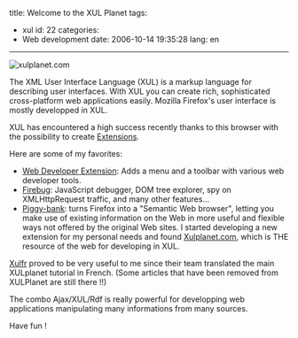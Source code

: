 title: Welcome to the XUL Planet
tags:
  - xul
id: 22
categories:
  - Web development
date: 2006-10-14 19:35:28
lang: en
---

![xulplanet.com](http://xulplanet.com/images/xulplanet.png)

The XML User Interface Language (XUL) is a markup language for describing user interfaces. With XUL you can create rich, sophisticated cross-platform web applications easily. Mozilla Firefox's user interface is mostly developped in XUL.

XUL has encountered a high success recently thanks to this browser with the possibility to create [Extensions](https://addons.mozilla.org/).

Here are some of my favorites:

*   [Web Developer Extension](https://addons.mozilla.org/firefox/60/): Adds a menu and a toolbar with various web developer tools.
*   [Firebug](https://addons.mozilla.org/firefox/1843/): JavaScript debugger, DOM tree explorer, spy on XMLHttpRequest traffic, and many other features...
*   [Piggy-bank](http://simile.mit.edu/piggy-bank/): turns Firefox into a "Semantic Web browser", letting you make use of existing information on the Web in more useful and flexible ways not offered by the original Web sites.
I started developing a new extension for my personal needs and found [Xulplanet.com](http://xulplanet.com), which is THE resource of the web for developing in XUL.

[Xulfr](http://xulfr.org/) proved to be very useful to me since their team translated the main XULplanet tutorial in French.
(Some articles that have been removed from XULPlanet are still there !!)

The combo Ajax/XUL/Rdf is really powerful for developping web applications manipulating many informations from many sources.

Have fun !